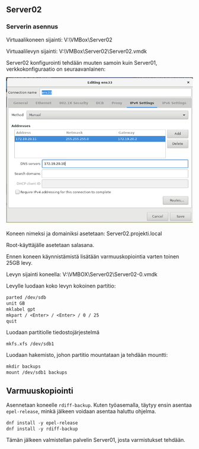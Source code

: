 ## Server02

### Serverin asennus

Virtuaalikoneen sijainti: V:\\VMBox\Server02

Virtuaalilevyn sijainti: V:\\VMBox\Server02\Server02.vmdk

Server02 konfigurointi tehdään muuten samoin kuin Server01, verkkokonfiguraatio on seuraavanlainen:

![Server02_verkko](images/ipv4_server02.png?raw=True)

Koneen nimeksi ja domainiksi asetetaan: Server02.projekti.local

Root-käyttäjälle asetetaan salasana.


Ennen koneen käynnistämistä lisätään varmuuskopiointia varten toinen 25GB levy.

Levyn sijainti koneella: V:\\VMBOX\Server02\Server02-0.vmdk

Levylle luodaan koko levyn kokoinen partitio:
```
parted /dev/sdb
unit GB
mklabel gpt
mkpart / <Enter> / <Enter> / 0 / 25 
quit
```

Luodaan partitiolle tiedostojärjestelmä
```
mkfs.xfs /dev/sdb1
```

Luodaan hakemisto, johon partitio mountataan ja tehdään mountti:
```
mkdir backups
mount /dev/sdb1 backups
```

## Varmuuskopiointi

Asennetaan koneelle `rdiff-backup`. Kuten työasemalla, täytyy ensin asentaa `epel-release`, minkä jälkeen voidaan asentaa haluttu ohjelma.
```
dnf install -y epel-release
dnf install -y rdiff-backup
```

Tämän jälkeen valmistellan palvelin Server01, josta varmistukset tehdään.
